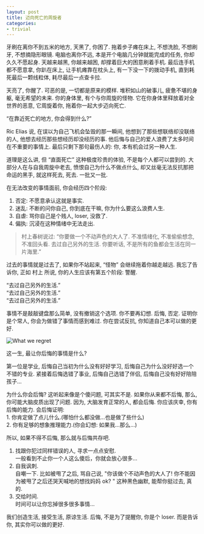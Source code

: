 ```yaml
---
layout: post
title: 迈向死亡的周旋者
categories:
- trivial
---
```




牙刷在离你不到五米的地方, 天黑了, 你困了. 拖着步子瘫在床上, 不想洗脸, 不想刷牙, 不想摘隐形眼镜. 电脑也离你不远, 本是开个电脑几分钟就能完成的任务, 你却久久不愿起身. 天越来越黑, 你越来越困, 却撑着巨大的困意刷着手机. 最后连手机都不愿意拿, 你趴在床上, 让手机瘫靠在枕头上, 有一下没一下的拨动手机, 直到耗死最后一颗线粒体, 耗尽最后一点查卡拉. 
  

天亮了, 你醒了. 可恶的是, 一切都是原来的模样. 堆积如山的破事儿, 疲惫不堪的身躯, 毫无希望的未来. 你的身体里, 有个与你周旋的怪物. 它在你身体里释放着对全世界的恶意, 它周旋着你, 拖着你一起大步迈向死亡.

“在靠近死亡的地方, 你会得到什么?”

Ric Elias 说, 在误以为自己飞机会坠毁的那一瞬间, 他想到了那些想联络却没联络的人, 他想去经历那些想经历却没经历的事. 他后悔与自己的爱人浪费了太多时间在不重要的事情上. 最后只剩下那句最伤人的: 你, 本有机会过另一种人生. 

道理是这么讲, 但 “直面死亡” 这种极度珍贵的体验, 不是每个人都可以尝到的. 大部分人在与自我周旋中老去, 愤恨自己为什么不做点什么, 却又丝毫无法反抗那把命运的黑手, 就这样死去, 死去. 一批又一批.

在无法改变的事情面前, 你会经历四个阶段:

1. 否定: 不愿意承认这就是事实. 
2. 迷乱: 不断的问你自己, 你到底在干嘛, 你为什么要这么浪费人生.
3. 自虐: 骂你自己是个贱人, loser, 没救了.
4. 偏执: 沉浸在这种情绪中无法走出.

> 村上春树说过: “你要做一个不动声色的大人了. 不准情绪化, 不准偷偷想念, 不准回头看. 去过自己另外的生活. 你要听话, 不是所有的鱼都会生活在同一片海里.”

过去的事情就是过去了, 如果你不站起来, “怪物” 会继续拖着你越走越远. 我忘了告诉你, 正如 村上 所说, 你的人生应该有第五个阶段: 警醒.

“去过自己另外的生活.”  
“去过自己另外的生活.”  
“去过自己另外的生活.”  

事情不是敲敲键盘那么简单, 没有撤销这个选项. 你不要再幻想. 后悔, 否定. 证明你是个常人, 你会为做错了事情而感到难过. 你在尝试反抗, 你知道自己本可以做的更好. 

![What we regret][image-1]




这一生, 最让你后悔的事情是什么?

第一位是学业, 后悔自己当初为什么没有好好学习, 后悔自己为什么没好好选一个不错的专业. 紧接着后悔选错了事业, 后悔自己选错了伴侣, 后悔自己没有好好陪陪孩子…

为什么你会后悔? 这听起来像是个傻问题, 可其实不是. 如果你从来都不后悔, 那么, 你可能大脑皮质出现了问题. 因为, 大脑发育正常的人, 都会后悔. 你应该庆幸, 你有后悔的能力. 会后悔证明:  
		1. 你肯定做了点儿什么.(哪怕什么都没做…也是做了些什么)  
		2. 你有足够的想象推理能力.(你会幻想: 如果我…那么…)  

所以, 如果不得不后悔, 那么就与后悔共存吧.

1. 找跟你犯过同样错误的人, 寻求一点点安慰.   
		一般看到不止你一个人这么傻后，你就会放心很多...
2. 自我讽刺.   
		自嘲一下. 比如被甩了之后, 骂自己说, "你该做个不动声色的大人了! 你不能因为被甩了之后还哭天喊地的想找妈妈 ok? " 这种黑色幽默, 能帮你挺过去, 真的. 
3. 交给时间.   
		 时间可以让你忘掉很多很多事情...  	

我们创造生活, 接受生活, 原谅生活. 后悔, 不是为了提醒你, 你是个 loser. 而是告诉你, 其实你可以做的更好.









[image-1]:	http://openmindclub.qiniudn.com/Yixuan/_Pic/whatWeRegret.png
